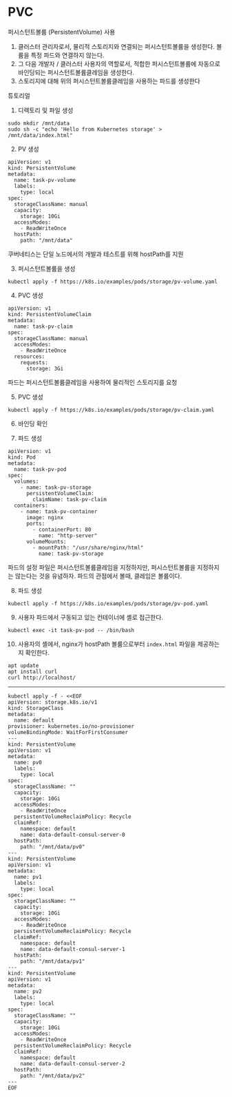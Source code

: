 # PVC 

퍼시스턴트볼륨 (PersistentVolume) 사용



1. 클러스터 관리자로서, 물리적 스토리지와 연결되는 퍼시스턴트볼륨을 생성한다. 볼륨을 특정 파드와 연결하지 않는다.
2. 그 다음 개발자 / 클러스터 사용자의 역할로서, 적합한 퍼시스턴트볼륨에 자동으로 바인딩되는 퍼시스턴트볼륨클레임을 생성한다.
3. 스토리지에 대해 위의 퍼시스턴트볼륨클레임을 사용하는 파드를 생성한다



튜토리얼

1. 디렉토리 및 파일 생성

```
sudo mkdir /mnt/data
sudo sh -c "echo 'Hello from Kubernetes storage' > /mnt/data/index.html"
```



2. PV 생성

```
apiVersion: v1
kind: PersistentVolume
metadata:
  name: task-pv-volume
  labels:
    type: local
spec:
  storageClassName: manual
  capacity:
    storage: 10Gi
  accessModes:
    - ReadWriteOnce
  hostPath:
    path: "/mnt/data"
```

쿠버네티스는 단일 노드에서의 개발과 테스트를 위해 hostPath를 지원



3. 퍼시스턴트볼륨을 생성

```
kubectl apply -f https://k8s.io/examples/pods/storage/pv-volume.yaml
```



4. PVC 생성

```
apiVersion: v1
kind: PersistentVolumeClaim
metadata:
  name: task-pv-claim
spec:
  storageClassName: manual
  accessModes:
    - ReadWriteOnce
  resources:
    requests:
      storage: 3Gi
```

파드는 퍼시스턴트볼륨클레임을 사용하여 물리적인 스토리지를 요청



5. PVC 생성

```
kubectl apply -f https://k8s.io/examples/pods/storage/pv-claim.yaml
```



6. 바인딩 확인



7. 파드 생성

```
apiVersion: v1
kind: Pod
metadata:
  name: task-pv-pod
spec:
  volumes:
    - name: task-pv-storage
      persistentVolumeClaim:
        claimName: task-pv-claim
  containers:
    - name: task-pv-container
      image: nginx
      ports:
        - containerPort: 80
          name: "http-server"
      volumeMounts:
        - mountPath: "/usr/share/nginx/html"
          name: task-pv-storage

```

파드의 설정 파일은 퍼시스턴트볼륨클레임을 지정하지만, 퍼시스턴트볼륨을 지정하지는 않는다는 것을 유념하자. 파드의 관점에서 볼때, 클레임은 볼륨이다.



8. 파드 생성

```
kubectl apply -f https://k8s.io/examples/pods/storage/pv-pod.yaml
```



9. 사용자 파드에서 구동되고 있는 컨테이너에 셸로 접근한다.

```
kubectl exec -it task-pv-pod -- /bin/bash
```



10. 사용자의 셸에서, nginx가 hostPath 볼륨으로부터 `index.html` 파일을 제공하는지 확인한다.

```
apt update
apt install curl
curl http://localhost/
```



---

```
kubectl apply -f - <<EOF
apiVersion: storage.k8s.io/v1
kind: StorageClass
metadata:
  name: default
provisioner: kubernetes.io/no-provisioner
volumeBindingMode: WaitForFirstConsumer
---
kind: PersistentVolume
apiVersion: v1
metadata:
  name: pv0
  labels:
    type: local
spec:
  storageClassName: ""
  capacity:
    storage: 10Gi
  accessModes:
    - ReadWriteOnce
  persistentVolumeReclaimPolicy: Recycle
  claimRef:
    namespace: default
    name: data-default-consul-server-0
  hostPath:
    path: "/mnt/data/pv0"
---
kind: PersistentVolume
apiVersion: v1
metadata:
  name: pv1
  labels:
    type: local
spec:
  storageClassName: ""
  capacity:
    storage: 10Gi
  accessModes:
    - ReadWriteOnce
  persistentVolumeReclaimPolicy: Recycle
  claimRef:
    namespace: default
    name: data-default-consul-server-1
  hostPath:
    path: "/mnt/data/pv1"
---
kind: PersistentVolume
apiVersion: v1
metadata:
  name: pv2
  labels:
    type: local
spec:
  storageClassName: ""
  capacity:
    storage: 10Gi
  accessModes:
    - ReadWriteOnce
  persistentVolumeReclaimPolicy: Recycle
  claimRef:
    namespace: default
    name: data-default-consul-server-2
  hostPath:
    path: "/mnt/data/pv2"
---
EOF
```

